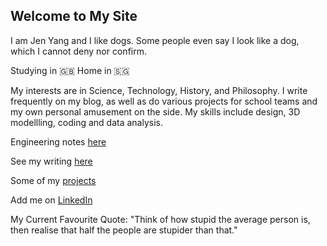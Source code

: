 ## Welcome to My Site

I am Jen Yang and I like dogs. Some people even say I look like a dog, which I cannot deny nor confirm.

Studying in 🇬🇧 Home in 🇸🇬

My interests are in Science, Technology, History, and Philosophy. I write frequently on my blog, as well as do various projects for school teams and my own personal amusement on the side. My skills include design, 3D modellling, coding and data analysis.

Engineering notes [here](https://SilvanusClaudius.github.io/schoolnotes)

See my writing [here](https://KingofSingapore.wordpress.com)

Some of my [projects](https://KingofSingapore.wordpress.com)

Add me on [LinkedIn](https://www.linkedin.com/in/tanjenyang)

My Current Favourite Quote:
"Think of how stupid the average person is, then realise that half the people are stupider than that."
